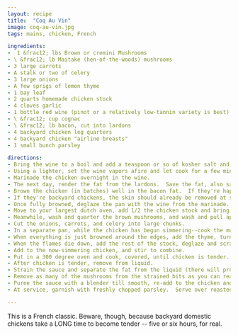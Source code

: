 ```yaml
---
layout: recipe
title:  "Coq Au Vin"
image: coq-au-vin.jpg
tags: mains, chicken, French

ingredients:
-  1 &frac12; lbs Brown or cremini Mushrooms
- \ &frac12; lb Maitake (hen-of-the-woods) mushrooms
- 3 large carrots
- A stalk or two of celery
- 3 large onions
- A few sprigs of lemon thyme
- 1 bay leaf
- 2 quarts homemade chicken stock
- 4 cloves garlic
- 1 bottle red wine (pinot or a relatively low-tannin variety is best)
- \ &frac12; cup cognac
- \ &frac12; lb bacon, cut into lardons
- 4 backyard chicken leg quarters
- 4 backyard chicken "airline breasts"
- 1 small bunch parsley

directions:
- Bring the wine to a boil and add a teaspoon or so of kosher salt and the bay leaf.
- Using a lighter, set the wine vapors afire and let cook for a few minutes to burn and boil off some of the alcohol.
- Marinade the chicken overnight in the wine.  
- The next day, render the fat from the lardons.  Save the fat, also save the browned and crispy lardon
- Brown the chicken (in batches) well in the bacon fat.  If they're happy chickens, they'll throw off a lot of chicken fat.  Feel free to remove some from the pan as it goes.
- If they're backyard chickens, the skin should already be removed at slaughter time (to render for fat) but no worries if not--the skin will likely shrink and curl up a lot.  
- Once fully browned, deglaze the pan with the wine from the marinade.  
- Move to your largest dutch oven, add 1/2 the chicken stock and bring to a simmer.
- Meanwhile, wash and quarter the brown mushrooms, and wash and pull apart the hen-of-the-woods.  
- Cut the onions, carrots, and celery into large chunks.
- In a separate pan, while the chicken has begun simmering--cook the mushrooms until they give up their water and begin to brown.  Add the carrots, onions, and a bit of salt and keep browning.
- When everything is just browned around the edges, add the thyme, turn the fire off and add the 1/2 cup of cognac.  Get the lid ready, light it on fire and cook off the alcohol from the cognac.  
- When the flames die down, add the rest of the stock, deglaze and scrape up any and all browned bits from the pan.
- Add to the now-simmering chicken, and stir to combine.  
- Put in a 300 degree oven and cook, covered, until chicken is tender.  For five-year-old backyard chickens, this will literally be about 6 hours.  Keep a careful eye on the liquid level.
- After chicken is tender, remove from liquid.  
- Strain the sauce and separate the fat from the liquid (there will probably be a lot of fat).  
- Remove as many of the mushrooms from the strained bits as you can reasonably do and add back to the chicken.
- Puree the sauce with a blender till smooth, re-add to the chicken and mushrooms, add a bit of water if needed to thin, and keep the whole thing warm until time for service.
- At service, garnish with freshly chopped parsley.  Serve over roasted potatoes.

---
```


This is a French classic.  Beware, though, because backyard domestic chickens take a LONG time to become tender -- five or six hours, for real.  
